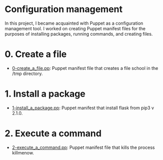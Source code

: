 # Configuration management

In this project, I became acquainted with Puppet as a configuration management tool. I worked on creating Puppet manifest files for the purposes of installing packages, running commands, and creating files.

# 0. Create a file

  + <u>[0-create_a_file.pp](https://github.com/Heshbon/alx-system_engineering-devops/blob/master/0x0A-configuration_management/0-create_a_file.pp)</u>: Puppet manifest file that creates a file school in the /tmp directory.

# 1. Install a package

  + <u>[1-install_a_package.pp](https://github.com/Heshbon/alx-system_engineering-devops/blob/master/0x0A-configuration_management/1-install_a_package.pp)</u>: Puppet manifest that install flask from pip3 v 2.1.0.

# 2. Execute a command

  + <u>[2-execute_a_command.pp](https://github.com/Heshbon/alx-system_engineering-devops/blob/master/0x0A-configuration_management/2-execute_a_command.pp)</u>: Puppet manifest file that kills the process killmenow.
